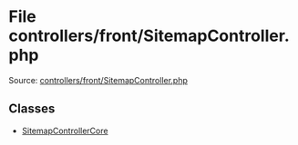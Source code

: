 File controllers/front/SitemapController.php
=========

Source: [controllers/front/SitemapController.php](https://github.com/PrestaShop/PrestaShop/blob/1.6.0.5/controllers/front/SitemapController.php)


Classes
-------

* [SitemapControllerCore](class.SitemapControllerCore.md)

